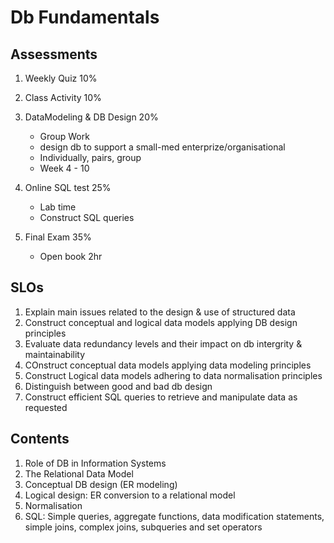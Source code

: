 # Db Fundamentals

## Assessments

1. Weekly Quiz 10%
2. Class Activity 10%
3. DataModeling & DB Design 20%
   - Group Work
   - design db to support a small-med enterprize/organisational
   - Individually, pairs, group
   - Week 4 - 10
   
4. Online SQL test 25%
   - Lab time
   - Construct SQL queries
5. Final Exam 35%
   - Open book 2hr

## SLOs

1. Explain main issues related to the design & use of structured data
2. Construct conceptual and logical data models applying DB design principles
3. Evaluate data redundancy levels and their impact on db intergrity & maintainability
4. COnstruct conceptual data models applying data modeling principles
5. Construct Logical data models adhering to data normalisation principles
6. Distinguish between good and bad db design
7. Construct efficient SQL queries to retrieve and manipulate data as requested

## Contents

1. Role of DB in Information Systems
2. The Relational Data Model
3. Conceptual DB design (ER modeling)
4. Logical design: ER conversion to a relational model
5. Normalisation
6. SQL: Simple queries, aggregate functions, data modification statements, simple joins, complex joins, subqueries and set operators